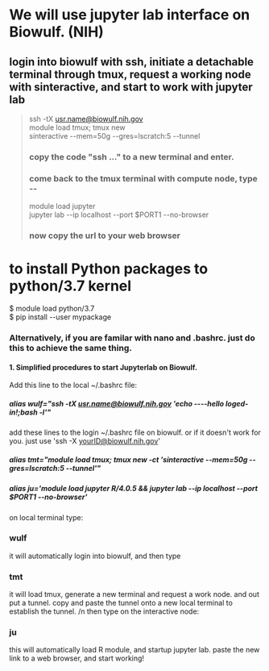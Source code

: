 
# We will use jupyter lab interface on Biowulf. (NIH)
## login into biowulf with ssh, initiate a detachable terminal through tmux, request a working node with sinteractive, and start to work with jupyter lab
> ssh -tX usr.name@biowulf.nih.gov <br>
> module load tmux; tmux new <br>
> sinteractive --mem=50g --gres=lscratch:5 --tunnel 
> ### copy the code "ssh ..." to a new terminal and enter. <br>
> ### come back to the tmux terminal with compute node, type --
> module load jupyter <br>
> jupyter lab --ip localhost --port $PORT1 --no-browser 
> ### now copy the url to your web browser <br>

# to install Python packages to python/3.7 kernel
$ module load python/3.7 <br>
$ pip install --user mypackage

### Alternatively, if you are familar with nano and .bashrc. just do this to achieve the same thing. 
#### 1. Simplified procedures to start Jupyterlab on Biowulf. 
Add this line to the local ~/.bashrc file:

##### alias wulf="ssh -tX usr.name@biowulf.nih.gov 'echo ----hello loged-in!;bash -l'"
add these lines to the login ~/.bashrc file on biowulf. or if it doesn't work for you. just use 
'ssh -X yourID@biowulf.nih.gov'

##### alias tmt="module load tmux; tmux new -ct 'sinteractive --mem=50g --gres=lscratch:5 --tunnel'"

##### alias ju='module load jupyter R/4.0.5 && jupyter lab --ip localhost --port $PORT1 --no-browser'

on local terminal type:
### wulf
it will automatically login into biowulf, and then type 
### tmt
 it will load tmux, generate a new terminal and request a work node. and out put a tunnel. 
 copy and paste the tunnel onto a new local terminal to establish the tunnel. /n
 then type on the interactive node: 
### ju
 this will automatically load R module, and startup jupyter lab. 
 paste the new link to a web browser, and start working!

